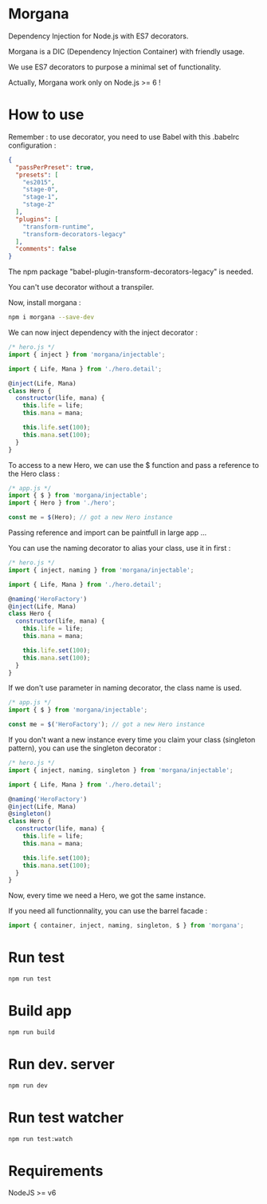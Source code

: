 # Morgana

Dependency Injection for Node.js with ES7 decorators.

Morgana is a DIC (Dependency Injection Container) with friendly usage.

We use ES7 decorators to purpose a minimal set of functionality.

Actually, Morgana work only on Node.js >= 6 !

# How to use

Remember : to use decorator, you need to use Babel with this .babelrc configuration :

```json
{
  "passPerPreset": true,
  "presets": [
    "es2015",
    "stage-0",
    "stage-1",
    "stage-2"
  ],
  "plugins": [
    "transform-runtime",
    "transform-decorators-legacy"
  ],
  "comments": false
}
```

The npm package "babel-plugin-transform-decorators-legacy" is needed.

You can't use decorator without a transpiler.

Now, install morgana :

```sh
npm i morgana --save-dev
```

We can now inject dependency with the inject decorator :

```js
/* hero.js */
import { inject } from 'morgana/injectable';

import { Life, Mana } from './hero.detail';

@inject(Life, Mana)
class Hero {
  constructor(life, mana) {
    this.life = life;
    this.mana = mana;

    this.life.set(100);
    this.mana.set(100);
  }
}
````

To access to a new Hero, we can use the $ function and pass a reference to the Hero class :

```js
/* app.js */
import { $ } from 'morgana/injectable';
import { Hero } from './hero';

const me = $(Hero); // got a new Hero instance
```

Passing reference and import can be paintfull in large app ...

You can use the naming decorator to alias your class, use it in first :

```js
/* hero.js */
import { inject, naming } from 'morgana/injectable';

import { Life, Mana } from './hero.detail';

@naming('HeroFactory')
@inject(Life, Mana)
class Hero {
  constructor(life, mana) {
    this.life = life;
    this.mana = mana;

    this.life.set(100);
    this.mana.set(100);
  }
}
````

If we don't use parameter in naming decorator, the class name is used.

```js
/* app.js */
import { $ } from 'morgana/injectable';

const me = $('HeroFactory'); // got a new Hero instance
```

If you don't want a new instance every time you claim your class (singleton pattern), you can use the singleton decorator :

```js
/* hero.js */
import { inject, naming, singleton } from 'morgana/injectable';

import { Life, Mana } from './hero.detail';

@naming('HeroFactory')
@inject(Life, Mana)
@singleton()
class Hero {
  constructor(life, mana) {
    this.life = life;
    this.mana = mana;

    this.life.set(100);
    this.mana.set(100);
  }
}
````

Now, every time we need a Hero, we got the same instance.

If you need all functionnality, you can use the barrel facade :

```js
import { container, inject, naming, singleton, $ } from 'morgana';
```

# Run test

```sh
npm run test
```

# Build app

```sh
npm run build
```

# Run dev. server

```sh
npm run dev
```

# Run test watcher

```sh
npm run test:watch
```

# Requirements

NodeJS >= v6
